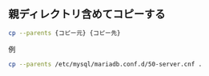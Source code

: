 ## 親ディレクトリ含めてコピーする

```sh
cp --parents {コピー元} {コピー先}
```
例
```sh
cp --parents /etc/mysql/mariadb.conf.d/50-server.cnf .
```
